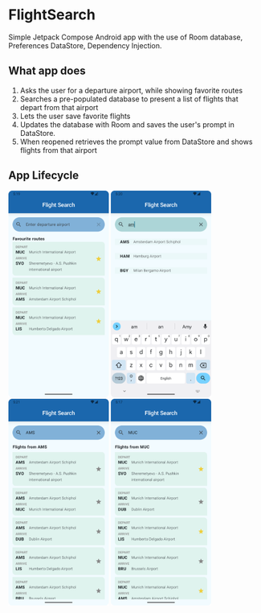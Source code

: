 # FlightSearch
Simple Jetpack Compose Android app with the use of Room database, Preferences DataStore, Dependency Injection.

## What app does
1. Asks the user for a departure airport, while showing favorite routes
2. Searches a pre-populated database to present a list of flights that depart from that airport
3. Lets the user save favorite flights
4. Updates the database with Room and saves the user's prompt in DataStore.
5. When reopened retrieves the prompt value from DataStore and shows flights from that airport

## App Lifecycle
<p float="left">
  <img src="screenshots/Screenshot_launch_no_datastore.png" width="200" />
  <img src="screenshots/Screenshot_search_results.png" width="200" />
  <img src="screenshots/Screenshot_flights_from.png" width="200" />
  <img src="screenshots/Screenshot_launch_datastore.png" width="200" /> 
</p>

